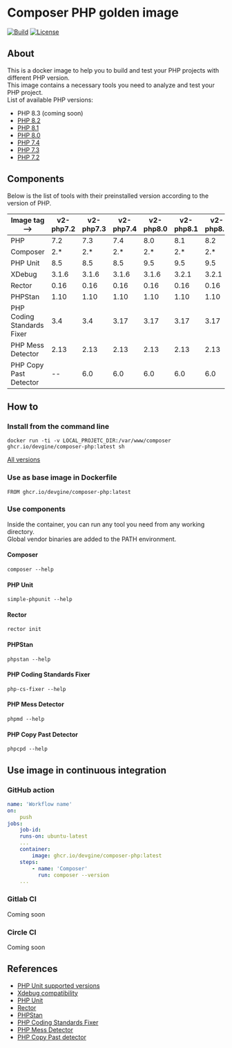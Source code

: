 # Composer PHP golden image
[![Build](https://github.com/devgine/composer-php/actions/workflows/build.yaml/badge.svg?branch=main)](https://github.com/devgine/composer-php/actions/workflows/build.yaml)
[![License](https://img.shields.io/github/license/devgine/composer-php)](https://github.com/devgine/composer-php/blob/main/LICENSE)

## About
This is a docker image to help you to build and test your PHP projects with different PHP version.<br>
This image contains a necessary tools you need to analyze and test your PHP project.<br>
List of available PHP versions:
* PHP 8.3 (coming soon)
* [PHP 8.2](https://github.com/devgine/composer-php/pkgs/container/composer-php/96513537?tag=v2-php8.2)
* [PHP 8.1](https://github.com/devgine/composer-php/pkgs/container/composer-php/96513536?tag=v2-php8.1)
* [PHP 8.0](https://github.com/devgine/composer-php/pkgs/container/composer-php/96513536?tag=v2-php8.0)
* [PHP 7.4](https://github.com/devgine/composer-php/pkgs/container/composer-php/96513536?tag=v2-php7.4)
* [PHP 7.3](https://github.com/devgine/composer-php/pkgs/container/composer-php/96513536?tag=v2-php7.3)
* [PHP 7.2](https://github.com/devgine/composer-php/pkgs/container/composer-php/96513536?tag=v2-php7.2)

## Components
Below is the list of tools with their preinstalled version according to the version of PHP.

| Image tag  -->             | v2-php7.2 | v2-php7.3 | v2-php7.4 | v2-php8.0 | v2-php8.1 | v2-php8.2 |
|----------------------------|-----------|-----------|-----------|-----------|-----------|-----------|
| PHP                        | 7.2       | 7.3       | 7.4       | 8.0       | 8.1       | 8.2       |
| Composer                   | 2.*       | 2.*       | 2.*       | 2.*       | 2.*       | 2.*       |
| PHP Unit                   | 8.5       | 8.5       | 8.5       | 9.5       | 9.5       | 9.5       |
| XDebug                     | 3.1.6     | 3.1.6     | 3.1.6     | 3.1.6     | 3.2.1     | 3.2.1     |
| Rector                     | 0.16      | 0.16      | 0.16      | 0.16      | 0.16      | 0.16      |
| PHPStan                    | 1.10      | 1.10      | 1.10      | 1.10      | 1.10      | 1.10      |
| PHP Coding Standards Fixer | 3.4       | 3.4       | 3.17      | 3.17      | 3.17      | 3.17      |
| PHP Mess Detector          | 2.13      | 2.13      | 2.13      | 2.13      | 2.13      | 2.13      |
| PHP Copy Past Detector     | --        | 6.0       | 6.0       | 6.0       | 6.0       | 6.0       |


## How to
### Install from the command line
```shell
docker run -ti -v LOCAL_PROJETC_DIR:/var/www/composer ghcr.io/devgine/composer-php:latest sh
```
[All versions](https://github.com/devgine/composer-php/pkgs/container/composer-php/versions)
### Use as base image in Dockerfile
```shell
FROM ghcr.io/devgine/composer-php:latest
```

### Use components
Inside the container, you can run any tool you need from any working directory.<br>
Global vendor binaries are added to the PATH environment.
#### Composer
```shell
composer --help
```
#### PHP Unit
```shell
simple-phpunit --help
```
#### Rector
```shell
rector init
```
#### PHPStan
```shell
phpstan --help
```
#### PHP Coding Standards Fixer
```shell
php-cs-fixer --help
```
#### PHP Mess Detector
```shell
phpmd --help
```
#### PHP Copy Past Detector
```shell
phpcpd --help
```

## Use image in continuous integration
### GitHub action
```yaml
name: 'Workflow name'
on:
    push
jobs:
    job-id:
    runs-on: ubuntu-latest
    ...
    container:
        image: ghcr.io/devgine/composer-php:latest
    steps:
        - name: 'Composer'
          run: composer --version
    ...
```
### Gitlab CI
Coming soon
### Circle CI
Coming soon

## References
* [PHP Unit supported versions](https://phpunit.de/supported-versions.html)
* [Xdebug compatibility](https://xdebug.org/docs/compat)
* [PHP Unit](https://symfony.com/doc/current/components/phpunit_bridge.html)
* [Rector](https://packagist.org/packages/rector/rector)
* [PHPStan](https://phpstan.org/)
* [PHP Coding Standards Fixer](https://cs.symfony.com/)
* [PHP Mess Detector](https://phpmd.org/)
* [PHP Copy Past detector](https://github.com/sebastianbergmann/phpcpd)
